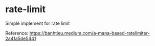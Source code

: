 # rate-limit
Simple implement for rate limit

Reference: https://banhtieu.medium.com/a-mana-based-ratelimiter-2a41a5de5441
